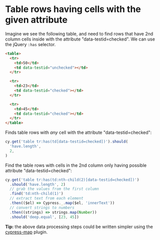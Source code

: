 # Table rows having cells with the given attribute

<!-- fiddle Find rows -->

Imagine we see the following table, and need to find rows that have 2nd column cells inside with the attribute "data-testid=checked". We can use the jQuery `:has` selector.

```html
<table>
  <tr>
    <td>50</td>
    <td data-testid="unchecked"></td>
  </tr>

  <tr>
    <td>23</td>
    <td data-testid="checked"></td>
  </tr>

  <tr>
    <td>45</td>
    <td data-testid="checked"></td>
  </tr>
</table>
```

Finds table rows with _any_ cell with the attribute "data-testid=checked":

```js
cy.get('table tr:has(td[data-testid=checked])').should(
  'have.length',
  2,
)
```

Find the table rows with cells in the 2nd column only having possible attribute "data-testid=checked":

```js
cy.get('table tr:has(td:nth-child(2)[data-testid=checked])')
  .should('have.length', 2)
  // grab the values from the first column
  .find('td:nth-child(1)')
  // extract text from each element
  .then(($el) => Cypress._.map($el, 'innerText'))
  // convert strings to numbers
  .then((strings) => strings.map(Number))
  .should('deep.equal', [23, 45])
```

**Tip:** the above data processing steps could be written simpler using the [cypress-map](https://github.com/bahmutov/cypress-map) plugin.

<!-- fiddle-end -->
